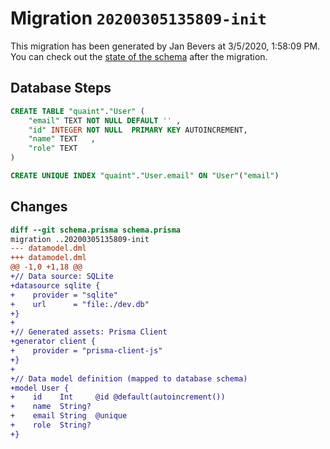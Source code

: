 # Migration `20200305135809-init`

This migration has been generated by Jan Bevers at 3/5/2020, 1:58:09 PM.
You can check out the [state of the schema](./schema.prisma) after the migration.

## Database Steps

```sql
CREATE TABLE "quaint"."User" (
    "email" TEXT NOT NULL DEFAULT '' ,
    "id" INTEGER NOT NULL  PRIMARY KEY AUTOINCREMENT,
    "name" TEXT   ,
    "role" TEXT   
) 

CREATE UNIQUE INDEX "quaint"."User.email" ON "User"("email")
```

## Changes

```diff
diff --git schema.prisma schema.prisma
migration ..20200305135809-init
--- datamodel.dml
+++ datamodel.dml
@@ -1,0 +1,18 @@
+// Data source: SQLite
+datasource sqlite {
+    provider = "sqlite"
+    url      = "file:./dev.db"
+}
+
+// Generated assets: Prisma Client
+generator client {
+    provider = "prisma-client-js"
+}
+
+// Data model definition (mapped to database schema)
+model User {
+    id    Int     @id @default(autoincrement())
+    name  String?
+    email String  @unique
+    role  String?
+}
```


